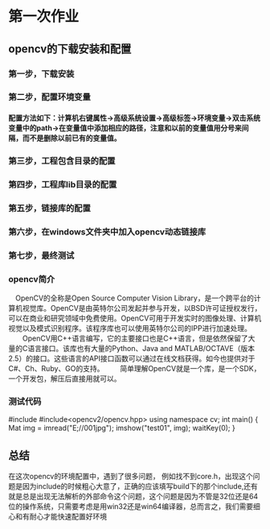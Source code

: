 # 第一次作业
## opencv的下载安装和配置
### 第一步，下载安装
### 第二步，配置环境变量
#### 配置方法如下：计算机右键属性->高级系统设置->高级标签->环境变量->双击系统变量中的path->在变量值中添加相应的路径，注意和以前的变量值用分号来间隔，而不是删除以前已有的变量值。
### 第三步，工程包含目录的配置
### 第四步，工程库lib目录的配置
### 第五步，链接库的配置
### 第六步，在windows文件夹中加入opencv动态链接库
### 第七步，最终测试
### opencv简介
　OpenCV的全称是Open Source Computer Vision Library，是一个跨平台的计算机视觉库。OpenCV是由英特尔公司发起并参与开发，以BSD许可证授权发行，可以在商业和研究领域中免费使用。OpenCV可用于开发实时的图像处理、计算机视觉以及模式识别程序。该程序库也可以使用英特尔公司的IPP进行加速处理。
　　OpenCV用C++语言编写，它的主要接口也是C++语言，但是依然保留了大量的C语言接口。该库也有大量的Python、Java and MATLAB/OCTAVE（版本2.5）的接口。这些语言的API接口函数可以通过在线文档获得。如今也提供对于C#、Ch、Ruby、GO的支持。
　　简单理解OpenCV就是一个库，是一个SDK，一个开发包，解压后直接用就可以。
### 测试代码
#include<iostream>
#include<opencv2/opencv.hpp>
using namespace cv;
int main() {
	Mat img = imread("E;//001jpg");
	imshow("test01", img);
	waitKey(0);
}
## 总结
在这次opencv的环境配置中，遇到了很多问题，
例如找不到core.h，出现这个问题是因为include的时候粗心大意了，正确的应该填写build下的那个include,还有就是总是出现无法解析的外部命令这个问题，这个问题是因为不管是32位还是64位的操作系统，只需要考虑是用win32还是win64编译器，总而言之，我们需要细心和有耐心才能快速配置好环境